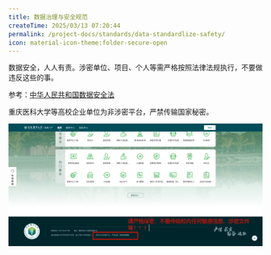 ```yaml
---
title: 数据治理与安全规范
createTime: 2025/03/13 07:20:44
permalink: /project-docs/standards/data-standardlize-safety/
icon: material-icon-theme:folder-secure-open
---
```


数据安全，人人有责。涉密单位、项目、个人等需严格按照法律法规执行，不要做违反这些的事。

参考：[中华人民共和国数据安全法](https://www.stats.gov.cn/gk/tjfg/xgfxfg/202503/t20250310_1958928.html#:~:text=%E7%AC%AC%E4%B8%80%E6%9D%A1%20%E4%B8%BA%E4%BA%86%E8%A7%84%E8%8C%83%E6%95%B0%E6%8D%AE%E5%A4%84%E7%90%86%E6%B4%BB%E5%8A%A8%EF%BC%8C%E4%BF%9D%E9%9A%9C%E6%95%B0%E6%8D%AE%E5%AE%89%E5%85%A8%EF%BC%8C%E4%BF%83%E8%BF%9B%E6%95%B0%E6%8D%AE%E5%BC%80%E5%8F%91%E5%88%A9%E7%94%A8%EF%BC%8C%E4%BF%9D%E6%8A%A4%E4%B8%AA%E4%BA%BA%E3%80%81%E7%BB%84%E7%BB%87%E7%9A%84%E5%90%88%E6%B3%95%E6%9D%83%E7%9B%8A%EF%BC%8C%E7%BB%B4%E6%8A%A4%E5%9B%BD%E5%AE%B6%E4%B8%BB%E6%9D%83%E3%80%81%E5%AE%89%E5%85%A8%E5%92%8C%E5%8F%91%E5%B1%95%E5%88%A9%E7%9B%8A%EF%BC%8C%E5%88%B6%E5%AE%9A%E6%9C%AC%E6%B3%95%E3%80%82%20%E7%AC%AC%E4%BA%8C%E6%9D%A1,%E5%9C%A8%E4%B8%AD%E5%8D%8E%E4%BA%BA%E6%B0%91%E5%85%B1%E5%92%8C%E5%9B%BD%E5%A2%83%E5%86%85%E5%BC%80%E5%B1%95%E6%95%B0%E6%8D%AE%E5%A4%84%E7%90%86%E6%B4%BB%E5%8A%A8%E5%8F%8A%E5%85%B6%E5%AE%89%E5%85%A8%E7%9B%91%E7%AE%A1%EF%BC%8C%E9%80%82%E7%94%A8%E6%9C%AC%E6%B3%95%E3%80%82%20%E5%9C%A8%E4%B8%AD%E5%8D%8E%E4%BA%BA%E6%B0%91%E5%85%B1%E5%92%8C%E5%9B%BD%E5%A2%83%E5%A4%96%E5%BC%80%E5%B1%95%E6%95%B0%E6%8D%AE%E5%A4%84%E7%90%86%E6%B4%BB%E5%8A%A8%EF%BC%8C%E6%8D%9F%E5%AE%B3%E4%B8%AD%E5%8D%8E%E4%BA%BA%E6%B0%91%E5%85%B1%E5%92%8C%E5%9B%BD%E5%9B%BD%E5%AE%B6%E5%AE%89%E5%85%A8%E3%80%81%E5%85%AC%E5%85%B1%E5%88%A9%E7%9B%8A%E6%88%96%E8%80%85%E5%85%AC%E6%B0%91%E3%80%81%E7%BB%84%E7%BB%87%E5%90%88%E6%B3%95%E6%9D%83%E7%9B%8A%E7%9A%84%EF%BC%8C%E4%BE%9D%E6%B3%95%E8%BF%BD%E7%A9%B6%E6%B3%95%E5%BE%8B%E8%B4%A3%E4%BB%BB%E3%80%82%20%E7%AC%AC%E4%B8%89%E6%9D%A1%20%E6%9C%AC%E6%B3%95%E6%89%80%E7%A7%B0%E6%95%B0%E6%8D%AE%EF%BC%8C%E6%98%AF%E6%8C%87%E4%BB%BB%E4%BD%95%E4%BB%A5%E7%94%B5%E5%AD%90%E6%88%96%E8%80%85%E5%85%B6%E4%BB%96%E6%96%B9%E5%BC%8F%E5%AF%B9%E4%BF%A1%E6%81%AF%E7%9A%84%E8%AE%B0%E5%BD%95%E3%80%82)

重庆医科大学等高校企业单位为非涉密平台，严禁传输国家秘密。

![2025-03-14_02-10-31.png](../../../.vuepress/public/src/2025-03-14_02-10-31.png)